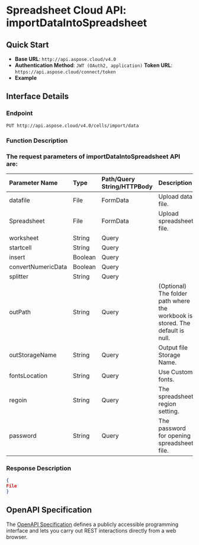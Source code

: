 # **Spreadsheet Cloud API: importDataIntoSpreadsheet**

 


## **Quick Start**

- **Base URL**: `http://api.aspose.cloud/v4.0`
- **Authentication Method**: `JWT (OAuth2, application)`  **Token URL**: `https://api.aspose.cloud/connect/token`
- **Example** 

## **Interface Details**

### **Endpoint** 

```
PUT http://api.aspose.cloud/v4.0/cells/import/data
```
### **Function Description**

### The request parameters of **importDataIntoSpreadsheet** API are: 

| Parameter Name | Type | Path/Query String/HTTPBody | Description | 
| :- | :- | :- |:- | 
|datafile|File|FormData|Upload data file.|
|Spreadsheet|File|FormData|Upload spreadsheet file.|
|worksheet|String|Query||
|startcell|String|Query||
|insert|Boolean|Query||
|convertNumericData|Boolean|Query||
|splitter|String|Query||
|outPath|String|Query|(Optional) The folder path where the workbook is stored. The default is null.|
|outStorageName|String|Query|Output file Storage Name.|
|fontsLocation|String|Query|Use Custom fonts.|
|regoin|String|Query|The spreadsheet region setting.|
|password|String|Query|The password for opening spreadsheet file.|

### **Response Description**
```json
{
File
}
```


## OpenAPI Specification

The [OpenAPI Specification](https://reference.aspose.cloud/cells/#/DataProcessingController/ImportDataIntoSpreadsheet) defines a publicly accessible programming interface and lets you carry out REST interactions directly from a web browser.


